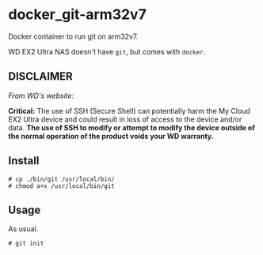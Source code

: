 # docker_git-arm32v7

Docker container to run git on arm32v7.

WD EX2 Ultra NAS doesn't have `git`, but comes with `docker`.

## DISCLAIMER

*From WD's website:*

**Critical:** The use of SSH (Secure Shell) can potentially harm the My Cloud EX2 Ultra device and could result in loss of access to the device and/or data.
**The use of SSH to modify or attempt to modify the device outside of the normal operation of the product voids your WD warranty.**

## Install

```
# cp ./bin/git /usr/local/bin/
# chmod a+x /usr/local/bin/git
```

## Usage

As usual.

```
# git init
```
